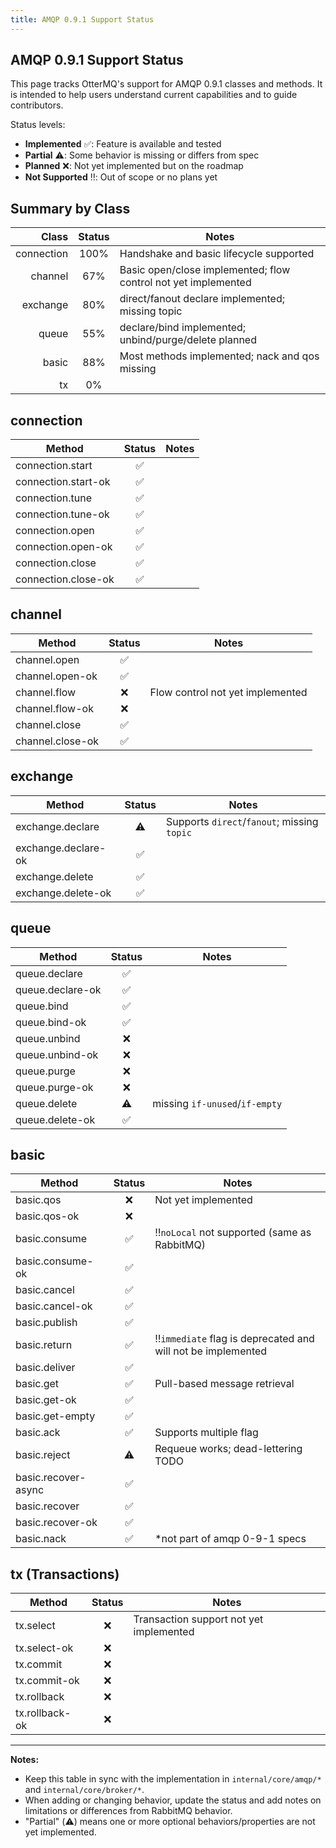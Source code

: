 ```yaml
---
title: AMQP 0.9.1 Support Status
---
```


## AMQP 0.9.1 Support Status

This page tracks OtterMQ's support for AMQP 0.9.1 classes and methods. It is intended to help users understand current capabilities and to guide contributors.

Status levels:

- **Implemented** ✅: Feature is available and tested
- **Partial** ⚠️: Some behavior is missing or differs from spec
- **Planned** ❌: Not yet implemented but on the roadmap
- **Not Supported** ‼️: Out of scope or no plans yet

## Summary by Class

| Class | Status | Notes |
|------:|:------:|-------|
| connection | 100% | Handshake and basic lifecycle supported |
| channel | 67% | Basic open/close implemented; flow control not yet implemented |
| exchange | 80% | direct/fanout declare implemented; missing topic |
| queue | 55% | declare/bind implemented; unbind/purge/delete planned |
| basic | 88% | Most methods implemented; nack and qos missing |
| tx | 0% | |

## connection

| Method | Status | Notes |
|--------|:------:|------|
| connection.start | ✅ | |
| connection.start-ok | ✅ | |
| connection.tune | ✅ | |
| connection.tune-ok | ✅ | |
| connection.open | ✅ | |
| connection.open-ok | ✅ | |
| connection.close | ✅ | |
| connection.close-ok | ✅ | |

## channel

| Method | Status | Notes |
|--------|:------:|------|
| channel.open | ✅ | |
| channel.open-ok | ✅ | |
| channel.flow | ❌ | Flow control not yet implemented |
| channel.flow-ok | ❌ | |
| channel.close | ✅ | |
| channel.close-ok | ✅ | |

## exchange

| Method | Status | Notes |
|--------|:------:|------|
| exchange.declare | ⚠️ | Supports `direct`/`fanout`; missing `topic` |
| exchange.declare-ok | ✅ | |
| exchange.delete | ✅ | |
| exchange.delete-ok | ✅ | |

## queue

| Method | Status | Notes |
|--------|:------:|------|
| queue.declare | ✅ | |
| queue.declare-ok | ✅ | |
| queue.bind | ✅ | |
| queue.bind-ok | ✅ | |
| queue.unbind | ❌ | |
| queue.unbind-ok | ❌ | |
| queue.purge | ❌ | |
| queue.purge-ok | ❌ | |
| queue.delete | ⚠️ | missing `if-unused`/`if-empty`|
| queue.delete-ok | ✅ | |

## basic

| Method | Status | Notes |
|--------|:------:|------|
| basic.qos | ❌ | Not yet implemented |
| basic.qos-ok | ❌ | |
| basic.consume | ✅ | ‼️`noLocal` not supported (same as RabbitMQ)  |
| basic.consume-ok | ✅ | |
| basic.cancel | ✅ | |
| basic.cancel-ok | ✅ | |
| basic.publish | ✅ | |
| basic.return | ✅ | ‼️`immediate` flag is deprecated and will not be implemented |
| basic.deliver | ✅ | |
| basic.get | ✅ | Pull-based message retrieval |
| basic.get-ok | ✅ | |
| basic.get-empty | ✅ | |
| basic.ack | ✅ | Supports multiple flag |
| basic.reject | ⚠️ | Requeue works; dead-lettering TODO |
| basic.recover-async | ✅ | |
| basic.recover | ✅ | |
| basic.recover-ok | ✅ | |
| basic.nack | ✅ | *not part of amqp 0-9-1 specs  |

## tx (Transactions)

| Method | Status | Notes |
|--------|:------:|------|
| tx.select | ❌ | Transaction support not yet implemented |
| tx.select-ok | ❌ | |
| tx.commit | ❌ | |
| tx.commit-ok | ❌ | |
| tx.rollback | ❌ | |
| tx.rollback-ok | ❌ | |

---

**Notes:**

- Keep this table in sync with the implementation in `internal/core/amqp/*` and `internal/core/broker/*`.
- When adding or changing behavior, update the status and add notes on limitations or differences from RabbitMQ behavior.
- "Partial" (⚠️) means one or more optional behaviors/properties are not yet implemented.
